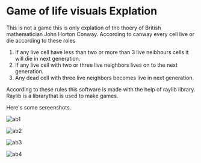 # Game of life visuals  Explation
This is not a game this is only explation of the thoery of British mathematician John Horton Conway. According to canway every cell live or die according to these roles

1) If any live cell have less than two or more than 3 live neibhours cells it will die in next generation.
2) If any live cell with two or three live neighbors lives on to the next generation.
3) Any dead cell with three live neighbors becomes live in next generation.

According to these rules this software is made with the help of raylib library. Raylib is a librarythat is used to make games.

Here's some sereenshots.

![ab1](https://github.com/user-attachments/assets/b00e16a8-1a8a-4a96-b1b5-c60fb38626c0)

![ab2](https://github.com/user-attachments/assets/6e40cd57-bbd8-448d-802e-75ef963e9dfc)

![ab3](https://github.com/user-attachments/assets/fb93b4bf-7e6c-4f95-b329-022f73870b19)

![ab4](https://github.com/user-attachments/assets/86f31c8a-0cf7-47c1-be30-4fa89e8e8d26)
